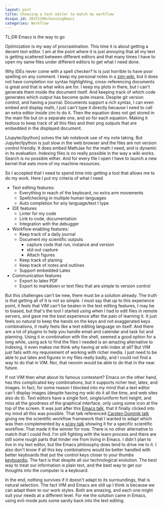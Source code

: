 ```yaml
---
layout: post
title: Choosing a text editor to match my workflow
disqus_id: 20151206choosingEmacs
categories: Workflow
---
```


TL;DR Emacs is the way to go

Optimization is my way of procrastination. This time it is about
getting a decent text editor. I am at the point where it is just
annoying that all my text is getting scattered between different
editors and that many times I have to open my same files under
different editors to get what I need done.

Why IDEs never come with a spell checker? Is is just horrible to have
poor spelling on any comment. I keep my personal notes in a
[zim-wiki], but it does not have completion nor syntax highlighting,
cross-referencing documents is great and that is what wikis are for. I
keep my plots in there, but I can't generate them inside the document
itself. And keeping track of which code generates which output has
become quite insane. Despite git version control, and having a journal.
Documents support a rich syntax, I can even embed and display
math, I just can't type it directly because I need to call an extra
editor inside zim to do it. Then the equation does not get stored in
the main file but on a separate one, and so for each equation. Making
it tedious to keep track of all this files and their png outputs that
are embedded in the displayed document.

[Jupyter/Ipython] solves the lab notebook use of my note taking. But
Jupyter/Ipython is just slow in the web browser and the files are
not version control friendly. It does embed MathJax for the math I
need, and is dynamic in its evaluation. Indexing files is no really
possible in the way a wiki works. Search is no possible either. And
for every file I open I have to launch a new kernel that eats more of
my machine resources.

So I accepted that I need to spend time into getting a tool that
allows me to do my work. Here I put my criteria of what I need

* Text editing features:
  * Everything in reach of the keyboard, no extra arm movements
  * Spellchecking in multiple human languages
  * Auto completion for any language/text I type
* IDE features
  * Linter for my code
  * Link to code, documentation
  * Integration with the debugger
* Workflow enabling features:
  * Keep track of a daily journal
  * Document my scientific outputs
    * capture code that run, instance and version
    * std-out capture
    * Attach figures
  * Keep track of planing
  * Keep track of notes and outlines
  * Support embedded Latex
* Communication features
  * Export to latex PDF
  * Export to markdown or text files that are simple to version control

But this challenges can't be new, there must be a solution
already. The truth is that getting all of it is not so simple. I must
say that up to this experience point, it feels that VIM can't be
beaten in the text editing features, I may be to biased, but that's
the tool I started using when I had to edit files in remote servers,
and gave me the best experience after the pain of learning it. It just
feels so natural to keep the hands on the keys and not exaggerated
keys combinations, it really feels like a text editing language on
itself. And there are a lot of plugins to help you handle email and
calendar and task list and planning. Using it in combination with the
shell, seemed a good option for a long while, using ack to find the
files I needed is an amazing alternative to indexing, it even makes me
think why having at wiki index at all? But VIM just fails with my
requirement of working with richer media. I just need to be able to
put latex and figures in my files really badly, and I could not find a
way to do that in VIM. Nor, that neovim would be able to do that in
the near future.

If not VIM then what about its famous contestant? Emacs on the other
hand, has this complicated key combinations, but it supports richer
text, latex, and images. In fact, for some reason I blocked into my
mind that a text editor can't display images (despite having my wiki
do it all the time, and web sites also do it). Text editors have a
single font, single/uniform font height, and miss all the goodness of
the graphical interface, only using some icon at the top of the
screen. It was just after this [Emacs talk], that it finally clicked
into my mind all this was possible. That talk referenced
[Carsten Dominik talk] giving me the scientific workflow framework
that I wanted to adapt which was then complemented by a [scipy talk]
showing it for a specific scientific workflow.  That made it the
winner for now. There is no other alternative to match that I could
find. I'm still fighting with the learn process and there are still
some rough parts that hinder me from living in Emacs. I didn't plan to
live in my text editor, but the Emacs philosophy does tend to drive me
to it. I also don't know if all this key combinations would be better
handled with better keyboards that put the control keys closer to your
thumbs [keyboardio]. The fact is that despite all our technological
evolution. The best way to treat our information is plain text, and
the best way to get our thoughts into the computer is a keyboard.

In the end, nothing survives if it doesn't adapt to its surroundings,
that is natural selection. The fact VIM and Emacs are still up I think
is because we can adapt them to our work styles. Both are amazing, and
each one might suit your needs at a different level. For me the
solution came in Emacs, using evil-mode puts some sanity back into the
text editing.

[scipy talk]: https://www.youtube.com/watch?v=1-dUkyn_fZA
[keyboardio]: http://shop.keyboard.io/
[zim-wiki]: http://zim-wiki.org/
[Emacs talk]: https://www.youtube.com/watch?v=JWD1Fpdd4Pc
[Carsten Dominik talk]: https://www.youtube.com/watch?v=oJTwQvgfgMM
